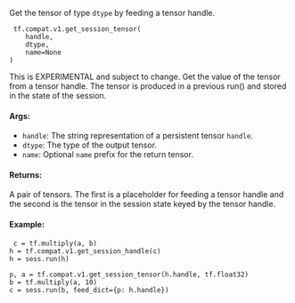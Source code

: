 Get the tensor of type `dtype` by feeding a tensor handle.

```
 tf.compat.v1.get_session_tensor(
    handle,
    dtype,
    name=None
)
```
This is EXPERIMENTAL and subject to change.
Get the value of the tensor from a tensor handle. The tensor is produced in a previous run() and stored in the state of the session.
#### Args:
- `handle`: The string representation of a persistent tensor `handle`.
- `dtype`: The type of the output tensor.
- `name`: Optional `name` prefix for the return tensor.
#### Returns:
A pair of tensors. The first is a placeholder for feeding a tensor handle and the second is the tensor in the session state keyed by the tensor handle.
#### Example:

```
 c = tf.multiply(a, b)
h = tf.compat.v1.get_session_handle(c)
h = sess.run(h)

p, a = tf.compat.v1.get_session_tensor(h.handle, tf.float32)
b = tf.multiply(a, 10)
c = sess.run(b, feed_dict={p: h.handle})
```
